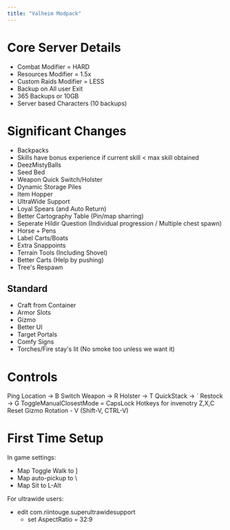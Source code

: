 ```yaml
---
title: "Valheim Modpack"
---
```

# Core Server Details
- Combat Modifier = HARD
- Resources Modifier = 1.5x
- Custom Raids Modifier = LESS
- Backup on All user Exit
- 365 Backups or 10GB
- Server based Characters (10 backups)

# Significant Changes
- Backpacks
- Skills have bonus experience if current skill < max skill obtained
- DeezMistyBalls
- Seed Bed
- Weapon Quick Switch/Holster
- Dynamic Storage Piles
- Item Hopper
- UltraWide Support
- Loyal Spears (and Auto Return)
- Better Cartography Table (Pin/map sharring)
- Seperate Hildir Question (Individual progression / Multiple chest spawn)
- Horse + Pens
- Label Carts/Boats
- Extra Snappoints
- Terrain Tools (Including Shovel)
- Better Carts (Help by pushing)
- Tree's Respawn



## Standard
- Craft from Container
- Armor Slots
- Gizmo
- Better UI
- Target Portals
- Comfy Signs
- Torches/Fire stay's lit (No smoke too unless we want it)



# Controls
Ping Location -> B
Switch Weapon -> R
Holster -> T
QuickStack -> `
Restock -> G
ToggleManualClosestMode = CapsLock
Hotkeys for invenotry Z,X,C
Reset Gizmo Rotation - V (Shift-V, CTRL-V)


# First Time Setup
In game settings:
- Map Toggle Walk to ]
- Map auto-pickup to \
- Map Sit to L-Alt

For ultrawide users:
- edit com.riintouge.superultrawidesupport
    - set AspectRatio = 32:9